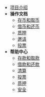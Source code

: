 * [项目介绍](/zh-cn/README)
* **操作文档**
  * [存币和取币](zh-cn/action/存币和取币.md)
  * [借币和还币](zh-cn/action/借币和还币.md)
  * [质押](zh-cn/action/质押.md)
  * [邀请](zh-cn/action/邀请.md)
  * [投票](zh-cn/action/投票.md)
* **帮助中心**
  * [存款和取款](zh-cn/helper/存币和取币.md)
  * [借款和还款](zh-cn/helper/借币和还币.md)
  * [清算](zh-cn/helper/清算.md)
  * [投票](zh-cn/helper/投票.md)
  * [质押](zh-cn/helper/质押.md)
  * [安全](zh-cn/helper/安全.md)